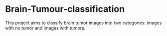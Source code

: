 # Brain-Tumour-classification
This project aims to classify brain tumor images into two categories: images with no tumor and images with tumors.
